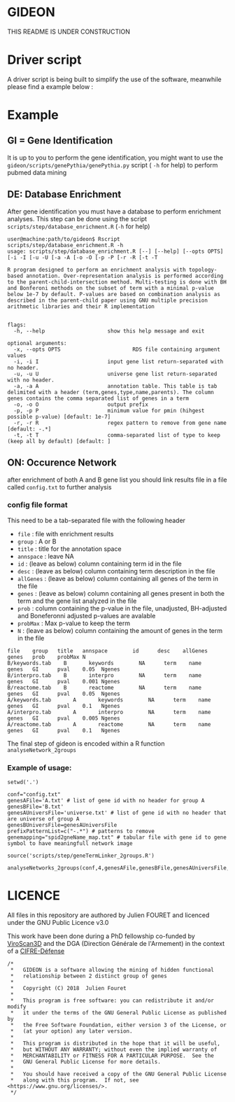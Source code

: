 # GIDEON

THIS README IS UNDER CONSTRUCTION

# Driver script
A driver script is being built to simplify the use of the software, meanwhile please find a example below :

# Example
## GI = Gene Identification
It is up to you to perform the gene identification, you might want to use the `gideon/scripts/genePythia/genePythia.py` script ( `-h` for help) to perform pubmed data mining

## DE: Database Enrichment
After gene identification you must have a database to perform enrichment analyses. This step can be done using the script `scripts/step/database_enrichment.R` (`-h` for help)

```
user@machine:path/to/gideon$ Rscript scripts/step/database_enrichment.R -h
usage: scripts/step/database_enrichment.R [--] [--help] [--opts OPTS] [-i -I [-u -U [-a -A [-o -O [-p -P [-r -R [-t -T

R program designed to perform an enrichment analysis with topology-based annotation. Over-representation analysis is performed according to the parent-child-intersection method. Multi-testing is done with BH and Bonferoni methods on the subset of term with a minimal p-value below 1e-7 by default. P-values are based on combination analysis as described in the parent-child paper using GNU multiple precision arithmetic libraries and their R implementation


flags:
  -h, --help                    show this help message and exit

optional arguments:
  -x, --opts OPTS                       RDS file containing argument values
  -i, -i I                      input gene list return-separated with no header.
  -u, -u U                      universe gene list return-separated with no header.
  -a, -a A                      annotation table. This table is tab delimited with a header (term,genes,type,name,parents). The column genes contains the comma separated list of genes in a term
  -o, -o O                      output prefix
  -p, -p P                      minimum value for pmin (hihgest possible p-value) [default: 1e-7]
  -r, -r R                      regex pattern to remove from gene name [default: -.*]
  -t, -t T                      comma-separated list of type to keep (keep all by default) [default: ]
```

## ON: Occurence Network

after enrichment of both A and B gene list you should link results file in a file called `config.txt` to further analysis

### config file format

This need to be a tab-separated file with the following header

* `file` : file with enrichment results
* `group` : A or B
* `title` : title for the annotation space
* `annspace` : leave NA
* `id` : (leave as below) column containing term id in the file
* `desc` : (leave as below) column containing term description in the file
* `allGenes` : (leave as below) column containing all genes of the term in the file
* `genes` : (leave as below)  column containing all genes present in both the term and the gene list analyzed in the file
* `prob` : column containing the p-value in the file, unadjusted, BH-adjusted and Boneferonni adjusted p-values are avalable
* `probMax` : Max p-value to keep the term
* `N` : (leave as below) column containing the amount of genes in the term in the file

```
file    group   title   annspace        id      desc    allGenes        genes   prob    probMax N
B/keywords.tab    B       keywords        NA      term    name    genes   GI      pval    0.05  Ngenes
B/interpro.tab    B       interpro        NA      term    name    genes   GI      pval    0.001 Ngenes
B/reactome.tab    B       reactome        NA      term    name    genes   GI      pval    0.05  Ngenes
A/keywords.tab       A       keywords        NA      term    name    genes   GI      pval    0.1   Ngenes
A/interpro.tab       A       interpro        NA      term    name    genes   GI      pval    0.005 Ngenes
A/reactome.tab       A       reactome        NA      term    name    genes   GI      pval    0.1   Ngenes
```

The final step of gideon is encoded within a R function `analyseNetwork_2groups`

### Example of usage:

```
setwd('.')

conf="config.txt"
genesAFile='A.txt' # list of gene id with no header for group A
genesBFile='B.txt'
genesAUniversFile='universe.txt' # list of gene id with no header that are universe of group A
genesBUniversFile=genesAUniversFile
prefixPatternList=c("-.*") # patterns to remove
genemapping="spid2gneName_map.txt" # tabular file with gene id to gene symbol to have meaningfull network image

source('scripts/step/geneTermLinker_2groups.R')

analyseNetworks_2groups(conf,4,genesAFile,genesBFile,genesAUniversFile,genesBUniversFile,prefixPatternList,printGraph=F,geneMap=genemapping,Glim=0.1,hlim=0.4)

```

# LICENCE
All files in this repository are authored by Julien FOURET and licenced under the GNU Public Licence v3.0

This work have been done during a PhD fellowship co-funded by [ViroScan3D](http://www.viroscan3d.com/) and the DGA (Direction Générale de l'Armement) in the context of a [CIFRE-Défense](https://www.ixarm.com/fr/theses-dga-cifre-defense)

```
/*
 *   GIDEON is a software allowing the mining of hidden functional 
 *   relationship between 2 distinct group of genes 
 *   
 *   Copyright (C) 2018  Julien Fouret
 *
 *   This program is free software: you can redistribute it and/or modify
 *   it under the terms of the GNU General Public License as published by
 *   the Free Software Foundation, either version 3 of the License, or
 *   (at your option) any later version.
 *
 *   This program is distributed in the hope that it will be useful,
 *   but WITHOUT ANY WARRANTY; without even the implied warranty of
 *   MERCHANTABILITY or FITNESS FOR A PARTICULAR PURPOSE.  See the
 *   GNU General Public License for more details.
 *
 *   You should have received a copy of the GNU General Public License
 *   along with this program.  If not, see <https://www.gnu.org/licenses/>.
 */
```